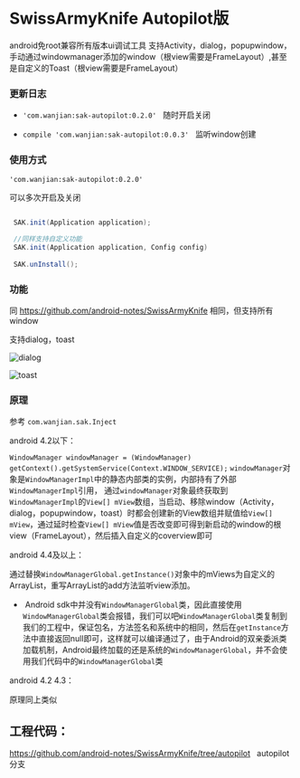 # SwissArmyKnife Autopilot版

android免root兼容所有版本ui调试工具
支持Activity，dialog，popupwindow，手动通过windowmanager添加的window（根view需要是FrameLayout）,甚至是自定义的Toast（根view需要是FrameLayout）


### 更新日志  

* `'com.wanjian:sak-autopilot:0.2.0'`
   随时开启关闭

* `compile 'com.wanjian:sak-autopilot:0.0.3'`
   监听window创建

### 使用方式

 `'com.wanjian:sak-autopilot:0.2.0'`
 
 可以多次开启及关闭
 
 ```java
 
  SAK.init(Application application);
  
  //同样支持自定义功能
  SAK.init(Application application, Config config)
  
  SAK.unInstall();
 
 ```


### 功能

同 https://github.com/android-notes/SwissArmyKnife 相同，但支持所有window

支持dialog，toast

![dialog](https://raw.githubusercontent.com/android-notes/SwissArmyKnife/autopilot/img/dialog.jpg)

![toast](https://raw.githubusercontent.com/android-notes/SwissArmyKnife/autopilot/img/toast.jpg)



### 原理

参考 `com.wanjian.sak.Inject`
 
android 4.2以下：

`WindowManager windowManager = (WindowManager) getContext().getSystemService(Context.WINDOW_SERVICE);`
`windowManager`对象是`WindowManagerImpl`中的静态内部类的实例，内部持有了外部`WindowManagerImpl`引用，
通过`windowManager`对象最终获取到`WindowManagerImpl`的`View[] mView`数组，当启动、移除window（Activity，dialog，popupwindow，toast）时都会创建新的View数组并赋值给`View[] mView`，通过延时检查`View[] mView`值是否改变即可得到新启动的window的根view（FrameLayout），然后插入自定义的coverview即可


android 4.4及以上：

通过替换`WindowManagerGlobal.getInstance()`对象中的mViews为自定义的ArrayList，重写ArrayList的add方法监听view添加。
 *  Android sdk中并没有`WindowManagerGlobal`类，因此直接使用`WindowManagerGlobal`类会报错，我们可以吧`WindowManagerGlobal`类复制到我们的工程中，保证包名，方法签名和系统中的相同，然后在`getInstance`方法中直接返回null即可，这样就可以编译通过了，由于Android的双亲委派类加载机制，Android最终加载的还是系统的`WindowManagerGlobal`，并不会使用我们代码中的`WindowManagerGlobal`类
 
 
 android 4.2 4.3：
 
 原理同上类似
 

## 工程代码：
https://github.com/android-notes/SwissArmyKnife/tree/autopilot   autopilot 分支





